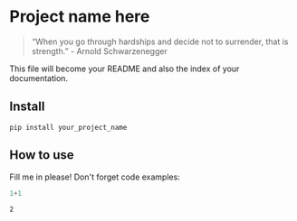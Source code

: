 # Project name here
> “When you go through hardships and decide not to surrender, that is strength.” - Arnold Schwarzenegger


This file will become your README and also the index of your documentation.

## Install

`pip install your_project_name`

## How to use

Fill me in please! Don't forget code examples:

```python
1+1
```




    2


